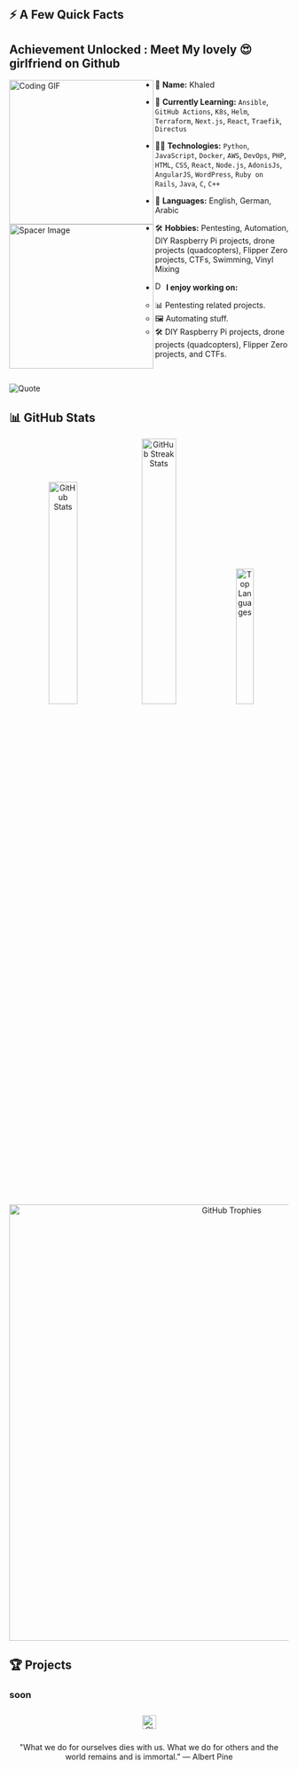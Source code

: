 ## ⚡️ A Few Quick Facts

## Achievement Unlocked : Meet My lovely 😍 girlfriend on Github  
<!--
This part was an absolute nightmare to figure out. Turns out that Github's extended markdown is scuffed as hell. Left-embedded gifs break everything, so what you see below is the only way to fix it. I seem to be the only one to have even gotten that far.
-->  
<div>
  <img align="left" height="260vh" src="https://i.giphy.com/media/l0HlHwC9qKL5Y9HMs/giphy.webp" alt="Coding GIF">
  <img align="left" height="260vh" src="https://upload.wikimedia.org/wikipedia/commons/3/3d/1_120_transparent.png" alt="Spacer Image">
</div>

- 👤 **Name:** Khaled 
- 🌱 **Currently Learning:** `Ansible`, `GitHub Actions`, `K8s`, `Helm`, `Terraform`, `Next.js`, `React`, `Traefik`, `Directus`
- 👨‍💻 **Technologies:** `Python`, `JavaScript`, `Docker`, `AWS`, `DevOps`, `PHP`, `HTML`, `CSS`, `React`, `Node.js`, `AdonisJs`, `AngularJS`, `WordPress`, `Ruby on Rails`, `Java`, `C`, `C++`
- 💬 **Languages:** English, German, Arabic
- 🛠 **Hobbies:** Pentesting, Automation, DIY Raspberry Pi projects, drone projects (quadcopters), Flipper Zero projects, CTFs, Swimming, Vinyl Mixing

- <img src="https://media.giphy.com/media/WUlplcMpOCEmTGBtBW/giphy.gif" width="16" alt="Developer GIF"> **I enjoy working on:**
  - 📊 Pentesting related projects.
  - 🖼 Automating stuff.
  - 🛠 DIY Raspberry Pi projects, drone projects (quadcopters), Flipper Zero projects, and CTFs.

<br>

![Quote](https://github-readme-quotes-bay.vercel.app/quote?theme=dark&animation=grow_out_in)


## 📊 GitHub Stats

<!--
Gotta love some stats
-->  

<p align="center">
  <img src="https://github-readme-stats.vercel.app/api?username=00xkhaled&theme=dracula&hide_border=false&include_all_commits=false&count_private=true" width="32%" alt="GitHub Stats">
  <img src="https://github-readme-streak-stats.herokuapp.com/?user=00xkhaled&theme=dracula&hide_border=false" width="35%" alt="GitHub Streak Stats">
  <img src="https://github-readme-stats.vercel.app/api/top-langs/?username=00xkhaled&theme=dracula&hide_border=false&include_all_commits=false&count_private=true&layout=compact" width="25%" alt="Top Languages">
</p>

<p align="center">
  <img src="https://github-profile-trophy.vercel.app/?username=00xkhaled&theme=dracula&no-frame=false&no-bg=false&margin-w=4&rank=-C" width="786" alt="GitHub Trophies">
</p>

## 🏆 Projects
### soon 

<!--
Aaaaaand that's it. Very nice.
-->  

<div align="center">  
  <img style="margin: 10px" src="https://media3.giphy.com/media/btz4OTQXXr4nlHTIqU/200w.webp" height="25" alt="Closing GIF">  
</div>

<div align="center">
  <p>"What we do for ourselves dies with us. What we do for others and the world remains and is immortal.” ― Albert Pine</p>
</div>
